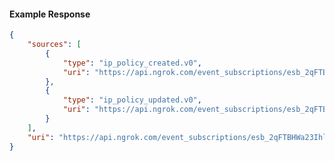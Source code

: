 <!-- Code generated for API Clients. DO NOT EDIT. -->

#### Example Response

```json
{
	"sources": [
		{
			"type": "ip_policy_created.v0",
			"uri": "https://api.ngrok.com/event_subscriptions/esb_2qFTBHWa23IhlRPViz6KnDSbRY5/sources/ip_policy_created.v0"
		},
		{
			"type": "ip_policy_updated.v0",
			"uri": "https://api.ngrok.com/event_subscriptions/esb_2qFTBHWa23IhlRPViz6KnDSbRY5/sources/ip_policy_updated.v0"
		}
	],
	"uri": "https://api.ngrok.com/event_subscriptions/esb_2qFTBHWa23IhlRPViz6KnDSbRY5/sources"
}
```
